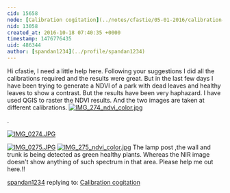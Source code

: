 ```yaml
---
cid: 15658
node: [Calibration cogitation](../notes/cfastie/05-01-2016/calibration-cogitation)
nid: 13058
created_at: 2016-10-18 07:40:35 +0000
timestamp: 1476776435
uid: 486344
author: [spandan1234](../profile/spandan1234)
---
```


Hi cfastie, I need a little help here. Following your suggestions I did all the calibrations required and the results were great. But in the last few days I have been trying to generate a NDVI of a park with dead leaves and healthy leaves to show a contrast. But the results have been very haphazard. I have used QGIS to raster the NDVI results. And the two images are taken at different calibrations.
[![IMG_274_ndvi_color.jpg](/system/images/photos/000/018/424/large/IMG_274_ndvi_color.jpg)](/system/images/photos/000/018/424/original/IMG_274_ndvi_color.jpg)

. 
 
[![IMG_0274.JPG](/system/images/photos/000/018/423/large/IMG_0274.JPG)](/system/images/photos/000/018/423/original/IMG_0274.JPG)


[![IMG_0275.JPG](/system/images/photos/000/018/425/large/IMG_0275.JPG)](/system/images/photos/000/018/425/original/IMG_0275.JPG)
[![IMG_275_ndvi_color.jpg](/system/images/photos/000/018/426/large/IMG_275_ndvi_color.jpg)](/system/images/photos/000/018/426/original/IMG_275_ndvi_color.jpg)
The lamp post ,the wall and trunk is being detected as green healthy plants. Whereas the NIR image doesn't show anything of such spectrum in that area. Please help me out here.!!





[spandan1234](../profile/spandan1234) replying to: [Calibration cogitation](../notes/cfastie/05-01-2016/calibration-cogitation)

